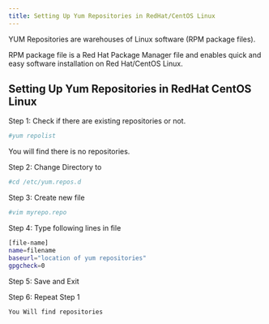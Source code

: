```yaml
---
title: Setting Up Yum Repositories in RedHat/CentOS Linux
---
```


YUM Repositories are warehouses of Linux software (RPM package files). 

RPM package file is a Red Hat Package Manager file and enables quick and easy software installation on Red Hat/CentOS Linux.

## Setting Up Yum Repositories in RedHat CentOS Linux

Step 1: Check if there are existing repositories or not.

```sh
#yum repolist
```

You will find there is no repositories.

Step 2: Change Directory to

```sh
#cd /etc/yum.repos.d
```

Step 3: Create new file

```sh
#vim myrepo.repo
```

Step 4: Type following lines in file

```sh
[file-name]
name=filename
baseurl="location of yum repositories"
gpgcheck=0
```
Step 5: Save and Exit

Step 6: Repeat Step 1

```sh
You Will find repositories
```
